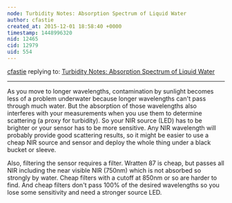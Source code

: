 ```yaml
---
node: Turbidity Notes: Absorption Spectrum of Liquid Water
author: cfastie
created_at: 2015-12-01 18:58:40 +0000
timestamp: 1448996320
nid: 12465
cid: 12979
uid: 554
---
```




[cfastie](../profile/cfastie) replying to: [Turbidity Notes: Absorption Spectrum of Liquid Water](../notes/donblair/12-01-2015/turbidity-notes-absorption-spectrum-of-liquid-water)

----
As you move to longer wavelengths, contamination by sunlight becomes less of a problem underwater because longer wavelengths can't pass through much water. But the absorption of those wavelengths also interferes with your measurements when you use them to determine scattering (a proxy for turbidity). So your NIR source (LED) has to be brighter or your sensor has to be more sensitive. Any NIR wavelength will probably provide good scattering results, so it might be easier to use a cheap NIR source and sensor and deploy the whole thing under a black bucket or sleeve. 

Also, filtering the sensor requires a filter. Wratten 87 is cheap, but passes all NIR including the near visible NIR (750nm) which is not absorbed so strongly by water. Cheap filters with a cutoff at 850nm or so are harder to find. And cheap filters don't pass 100% of the desired wavelengths so you lose some sensitivity and need a stronger source LED.